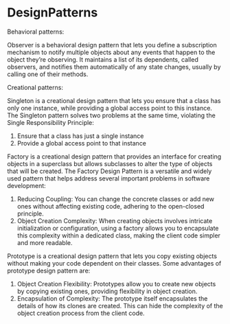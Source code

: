 # DesignPatterns

Behavioral patterns:


Observer is a behavioral design pattern that lets you define a subscription mechanism to notify multiple objects about any events that happen to the object they’re observing. It maintains a list of its dependents, called observers, and notifies them automatically of any state changes, usually by calling one of their methods.




Creational patterns:


Singleton is a creational design pattern that lets you ensure that a class has only one instance, while providing a global access point to this instance.
The Singleton pattern solves two problems at the same time, violating the Single Responsibility Principle:
1. Ensure that a class has just a single instance 
2. Provide a global access point to that instance
 
Factory is a creational design pattern that provides an interface for creating objects in a superclass but allows subclasses to alter the type of objects that will be created.
The Factory Design Pattern is a versatile and widely used pattern that helps address several important problems in software development:
1. Reducing Coupling: You can change the concrete classes or add new ones without affecting existing code, adhering to the open-closed principle.
2. Object Creation Complexity: When creating objects involves intricate initialization or configuration, using a factory allows you to encapsulate this complexity within a dedicated class, making the client code simpler and more readable.

Prototype is a creational design pattern that lets you copy existing objects without making your code dependent on their classes. Some advantages of prototype design pattern are:
1. Object Creation Flexibility: Prototypes allow you to create new objects by copying existing ones, providing flexibility in object creation.
2. Encapsulation of Complexity: The prototype itself encapsulates the details of how its clones are created. This can hide the complexity of the object creation process from the client code.